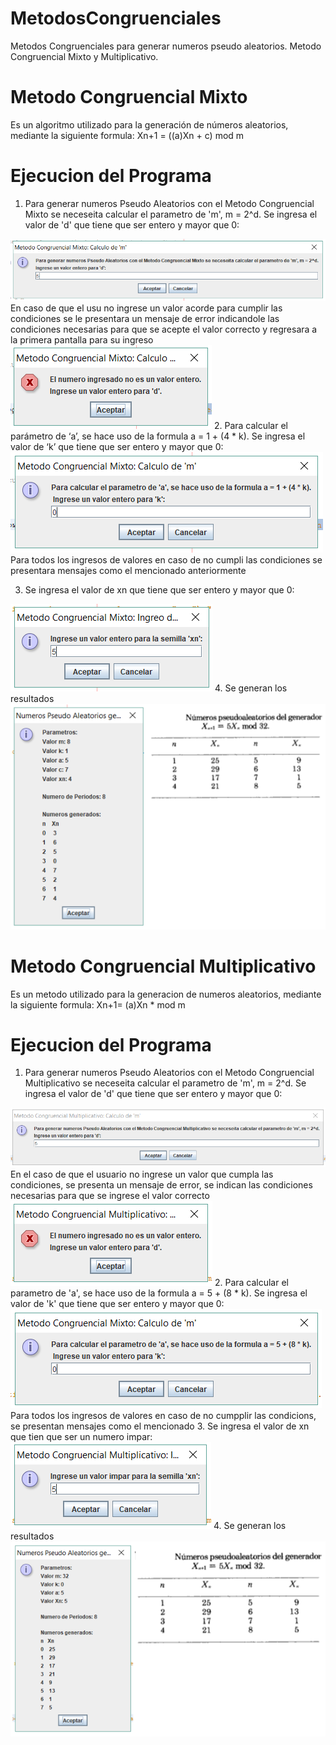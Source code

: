 # MetodosCongruenciales
Metodos Congruenciales para generar numeros pseudo aleatorios. Metodo Congruencial Mixto y Multiplicativo.
# Metodo Congruencial Mixto
Es un algoritmo utilizado para la generación de números aleatorios, mediante la siguiente formula:
Xn+1 = ((a)Xn + c) mod m
# Ejecucion del Programa
1.  Para generar numeros Pseudo Aleatorios con el Metodo Congruencial Mixto se neceseita calcular el parametro de 'm', m = 2^d.
Se ingresa el valor de 'd' que tiene que ser entero y mayor que 0:
<img src="mixto1d.PNG" />
En caso de que el usu no ingrese un valor acorde para cumplir las condiciones se le presentara un mensaje de error indicandole las condiciones necesarias para que se acepte el valor correcto y regresara a la primera pantalla para su ingreso
<img src= "mixto1drest.PNG"/>
2. Para calcular el parámetro de ‘a’, se hace uso de la formula a = 1 + (4 * k).
Se ingresa el valor de ‘k’ que tiene que ser entero y mayor que 0:
<img src="mixto2k.PNG" />
Para todos los ingresos de valores en caso de no cumpli las condiciones se presentara mensajes  como el mencionado anteriormente

3.  Se ingresa el valor  de xn que tiene que ser entero y mayor que 0:
<img src="mixto3xn.PNG"/>
4.  Se generan los resultados
<img src="mixto4rc.PNG"/>

# Metodo Congruencial Multiplicativo
Es un metodo utilizado para la generacion de numeros  aleatorios, mediante la siguiente formula:
Xn+1= (a)Xn * mod m
# Ejecucion del Programa
1. Para generar numeros Pseudo Aleatorios con el Metodo Congruencial Multiplicativo se neceseita calcular el parametro de 'm', m = 2^d.
Se ingresa el valor de 'd' que tiene que ser entero y mayor que 0:
<img src="multi1d.PNG"/>
En el caso de que el usuario no ingrese un valor que cumpla las condiciones, se presenta  un mensaje de error, se indican las condiciones necesarias para que se ingrese el valor correcto
<img src="multi1drest.PNG"/>
2. Para calcular el parametro de 'a', se hace uso de la formula a = 5 + (8 * k).
Se ingresa el valor de 'k' que tiene que ser entero y mayor que 0:
<img src="multi2k.PNG"/>
Para todos los ingresos de valores en caso de no cumpplir las condicions, se presentan mensajes como el mencionado
3. Se ingresa el valor de xn que  tien que ser un  numero impar:
<img src="multi3xn.PNG"/>
4. Se generan los resultados
<img src="multi4rc.PNG"/>
